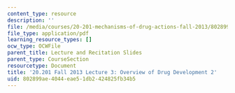 ```yaml
---
content_type: resource
description: ''
file: /media/courses/20-201-mechanisms-of-drug-actions-fall-2013/802899ae4044eae51db2424825fb34b5_MIT20_201F13_L3_drugdev2.pdf
file_type: application/pdf
learning_resource_types: []
ocw_type: OCWFile
parent_title: Lecture and Recitation Slides
parent_type: CourseSection
resourcetype: Document
title: '20.201 Fall 2013 Lecture 3: Overview of Drug Development 2'
uid: 802899ae-4044-eae5-1db2-424825fb34b5
---
```

